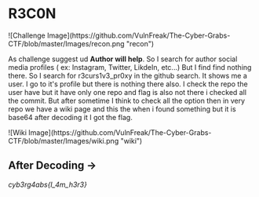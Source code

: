 # R3C0N

<div align=”center”>![Challenge Image](https://github.com/VulnFreak/The-Cyber-Grabs-CTF/blob/master/Images/recon.png "recon")</div>

As challenge suggest ud **Author will help**. So I search for author social media profiles ( ex: Instagram, Twitter, LikdeIn, etc...) But I find find nothing there. So I search for r3curs1v3_pr0xy in the github search. It shows me a user. I go to it's profile but there is nothing there also. I check the repo the user have but it have only one repo and flag is also not there i checked all the commit. But after sometime I think to check all the option then in very repo we have a wiki page and this the when i found something but it is base64 after decoding it I got the flag.


<div align=”center”>![Wiki Image](https://github.com/VulnFreak/The-Cyber-Grabs-CTF/blob/master/Images/wiki.png "wiki")</div>

## After Decoding -> 

*cyb3rg4abs{I_4m_h3r3}*
